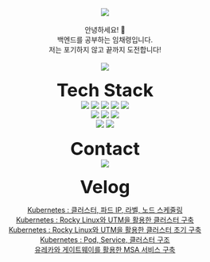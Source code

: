 <div align="center">
  <img src="https://capsule-render.vercel.app/api?type=rounded&color=auto&height=200&section=header&text=Chaereong%20Lim&fontSize=70&desc=welcome%20to%20my%20GitHub&descAlignY=80&descAlign=70&descSize=20">
</div>

<br>

<div align="center">
안녕하세요! 👋
  <br>
백엔드를 공부하는 임채령입니다.
  <br>
저는 포기하지 않고 끝까지 도전합니다!
</div>

<br>

<div align="center">
  <a href="https://hits.seeyoufarm.com">
    <img src="https://hits.seeyoufarm.com/api/count/incr/badge.svg?url=https%3A%2F%2Fgithub.com%2FLimchaereong%2Fhit-counter&count_bg=%2379C83D&title_bg=%23555555&icon=&icon_color=%23E7E7E7&title=hits&edge_flat=false">
  </a>
  <br>
  <!-- <img src="https://github-readme-stats.vercel.app/api?username=Limchaereong&show_icons=true&theme=algolia" alt="Chaereong's GitHub stats">
</div> -->

<br>

<div align="center">
  <b style="font-size: 36px;">Tech Stack</b>
</div>

<div align="center">
  <img src="https://img.shields.io/badge/java-007396?style=for-the-badge&logo=OpenJDK&logoColor=white"> 
  <img src="https://img.shields.io/badge/Spring-6DB33F?style=for-the-badge&logo=Spring&logoColor=white">
  <img src="https://img.shields.io/badge/springboot-6DB33F?style=for-the-badge&logo=springboot&logoColor=white">
  <img src="https://img.shields.io/badge/Spring Data JPA-6DB33F?style=for-the-badge&logo=Spring&logoColor=white">
  <img src="https://img.shields.io/badge/Spring Security-6DB33F?style=for-the-badge&logo=Spring Security&logoColor=white">
  
  <br>
  
  <img src="https://img.shields.io/badge/MySQL-4479A1?style=for-the-badge&logo=MySQL&logoColor=white">
  <img src="https://img.shields.io/badge/RabbitMQ-FF6600?style=for-the-badge&logo=RabbitMQ&logoColor=white">
  <img src="https://img.shields.io/badge/Redis-DC382D?style=for-the-badge&logo=Redis&logoColor=white">
  
  <br>
  
  <img src="https://img.shields.io/badge/docker-%230db7ed.svg?style=for-the-badge&logo=docker&logoColor=white"> 
  <img src="https://img.shields.io/badge/GitHub Actions-2088FF?style=for-the-badge&logo=GitHub Actions&logoColor=white">

<!--<br>-->

  <!--<img src="https://img.shields.io/badge/grafana-%23F46800.svg?style=for-the-badge&logo=grafana&logoColor=white">-->
  <!--<img src="https://img.shields.io/badge/Prometheus-E6522C?style=for-the-badge&logo=Prometheus&logoColor=white">-->
  <!--<img src="https://img.shields.io/badge/Kubernetes-326CE5?style=for-the-badge&logo=Kubernetes&logoColor=white">-->
</div>

<br>

<div align="center">
  <b style="font-size: 36px;">Contact</b>
</div>

<div align="center">
<a href="mailto:sa990422@gmail.com"><img src="https://img.shields.io/badge/Gmail-D0A9F5?style=flat-square&logo=Gmail&logoColor=white&link=mailto:sa990422@gmail.com"/></a>
</div>


<br>

<div align="center">
  <b style="font-size: 36px;">Velog</b>
  <br>
  <ul style="list-style: none; padding-left: 0;">
    <!-- BLOG-POST-LIST:START -->
    <li><a href="https://velog.io/@1im_chaereong/Kubernetes-클러스터-파드-IP-라벨-노드-스케줄링" target="_blank">Kubernetes : 클러스터, 파드 IP, 라벨, 노드 스케줄링</a></li>
    <li><a href="https://velog.io/@1im_chaereong/Kubernetes-Rocky-Linux와-UTM을-활용한-클러스터-구축" target="_blank">Kubernetes : Rocky Linux와 UTM을 활용한 클러스터 구축</a></li>
    <li><a href="https://velog.io/@1im_chaereong/Kubernetes-Rocky-Linux와-UTM을-활용한-클러스터-초기-구축" target="_blank">Kubernetes : Rocky Linux와 UTM을 활용한 클러스터 초기 구축</a></li>
    <li><a href="https://velog.io/@1im_chaereong/Kubernetes-Pod-Service-클러스터-구조" target="_blank">Kubernetes : Pod, Service, 클러스터 구조</a></li>
    <li><a href="https://velog.io/@1im_chaereong/유레카와-게이트웨이를-활용한-MSA-서비스-구축" target="_blank">유레카와 게이트웨이를 활용한 MSA 서비스 구축</a></li>
    <!-- BLOG-POST-LIST:END -->
  </ul>
</div>
